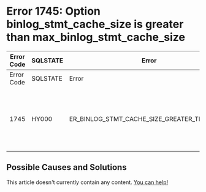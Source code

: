 
# Error 1745: Option binlog_stmt_cache_size is greater than max_binlog_stmt_cache_size


| Error Code | SQLSTATE | Error | Description |
| --- | --- | --- | --- |
| Error Code | SQLSTATE | Error | Description |
| 1745 | HY000 | ER_BINLOG_STMT_CACHE_SIZE_GREATER_THAN_MAX | Option binlog_stmt_cache_size (%lu) is greater than max_binlog_stmt_cache_size (%lu); setting binlog_stmt_cache_size equal to max_binlog_stmt_cache_size. |




## Possible Causes and Solutions


This article doesn't currently contain any content. [You can help!](/en/writing-and-editing-knowledge-base-articles/)


